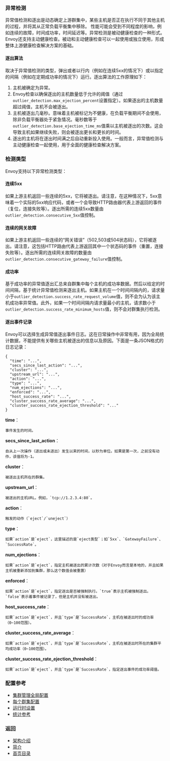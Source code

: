 ### 异常检测

异常值检测和逐出是动态确定上游群集中，某些主机是否正在执行不同于其他主机的过程，并将其从正常负载平衡集中移除。 性能可能会受到不同程度的影响，例如连续的故障，时间成功率，时间延迟等。异常检测是被动健康检查的一种形式。 Envoy还支持主动健康检查。被动和主动健康检查可以一起使用或独立使用，形成整体上游健康检查解决方案的基础。

#### 逐出算法
取决于异常值检测的类型，弹出或者以行内（例如在连续5xx的情况下）或以指定的间隔（例如在定期成功率的情况下）运行。逐出算法的工作原理如下：

1. 主机被确定为异常。
2. Envoy检查以确保逐出的主机数量低于允许的阈值（通过`outlier_detection.max_ejection_percent`设置指定）。如果逐出的主机数量超过阈值，主机不会被逐出。
3. 主机被逐出几毫秒。意味着主机被标记为不健康，在负载平衡期间不会使用，除非负载平衡器处于紧急情况。毫秒数等于`outlier_detection.base_ejection_time_ms`值乘以主机被逐出的次数。这会导致主机如果继续失败，则会被逐出更长和更长的时间。
4. 逐出的主机将在逐出时间满之后自动重新投入使用。一般而言，异常值检测与主动健康检查一起使用，用于全面的健康检查解决方案。

### 检测类型
Envoy支持以下异常检测类型：

#### 连续5xx
如果上游主机返回一些连续的5xx，它将被逐出。请注意，在这种情况下，5xx意味着一个实际的5xx响应代码，或者一个会导致HTTP路由器代表上游返回的事件（复位，连接失败等）。逐出所需的连续5xx数量由`outlier_detection.consecutive_5xx`值控制。

#### 连续的网关故障
如果上游主机返回一些连续的“网关错误”（502,503或504状态码），它将被逐出。请注意，这包括HTTP路由代表上游返回其中一个状态码的事件（重置，连接失败等）。逐出所需的连续网关故障的数量由`outlier_detection.consecutive_gateway_failure`值控制。

#### 成功率
基于成功率的异常值逐出汇总来自群集中每个主机的成功率数据。然后以给定的时间间隔，基于统计异常值检测来逐出主机。如果主机在一个时间间隔内的，请求量小于`outlier_detection.success_rate_request_volume`值，则不会为认为该主机成功率异常值。此外，如果一个时间间隔内请求量最小的主机，请求数小于`outlier_detection.success_rate_minimum_hosts`值，则不会对群集执行检测。

#### 逐出事件记录
Envoy可以选择生成异常值逐出事件日志。这在日常操作中非常有用，因为全局统计数据，不能提供有关哪些主机被逐出的信息以及原因。下面是一条JSON格式的日志记录：

```
{
  "time": "...",
  "secs_since_last_action": "...",
  "cluster": "...",
  "upstream_url": "...",
  "action": "...",
  "type": "...",
  "num_ejections": "...",
  "enforced": "...",
  "host_success_rate": "...",
  "cluster_success_rate_average": "...",
  "cluster_success_rate_ejection_threshold": "..."
}
```

**time**：

    事件发生的时间。

**secs_since_last_action**：

    自从上一次操作（逐出或未逐出）发生以来的时间，以秒为单位。如果是第一次，之前没有动作，该值将为-1。

**cluster**：

    被逐出主机所在的群集。

**upstream_url**：

    被逐出的主机URL。例如，`tcp://1.2.3.4:80`。

**action**：

    触发的动作（`eject`/`uneject`）

**type**：

    如果`action`是`eject`，这里描述的是`eject类型`；如`5xx`、`GatewayFailure`、`SuccessRate`。

**num_ejections**：

    如果`action`是`eject`，指定主机被逐出的累计次数（对于Envoy而言是本地的，并且如果主机被重新添加到集群，那么这个数值会被重置）

**enforced**：

    如果`action`是`eject`，指定逐出是否被强制执行。`true`表示主机被强制逐出。`false`表示着事件被记录了，但是主机并没有被逐出。

**host_success_rate**：

    如果`action`是`eject`，并且`type`是`SuccessRate`，主机在被逐出时的成功率（0~100范围）。

**cluster_success_rate_average**：

    如果`action`是`eject`，并且`type`是`SuccessRate`，主机在被逐出时所在的集群平均成功率（0~100范围）。

**cluster_success_rate_ejection_threshold**：

    如果`action`是`eject`，并且`type`是`SuccessRate`，指定逐出事件的成功率阈值。

### 配置参考
- [集群管理全局配置](../../v1APIreference/Clustermanager/Outlierdetection.md)
- [每个群集配置](../../v1APIreference/Clustermanager/Cluster/Outlierdetection.md)
- [运行时设置](../../Configurationreference/Clustermanager/Runtime.md)
- [统计参考](../../Configurationreference/Clustermanager/Statistics.md)

### 返回
- [架构介绍](../Architectureoverview.md)
- [简介](../../Introduction.md)
- [首页目录](../../README.md)
